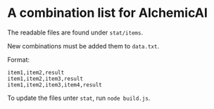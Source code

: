 # A combination list for AlchemicAI

The readable files are found under `stat/items`.

New combinations must be added them to `data.txt`.

Format:

```csv
item1,item2,result
item1,item2,item3,result
item1,item2,item3,item4,result
```

To update the files unter `stat`, run `node build.js`.

